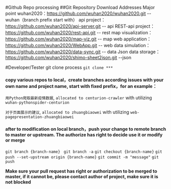 #Github Repo processing
##Git Repository Download Addresses
Major point wuhan2020：https://github.com/wuhan2020/wuhan2020.git  -- wuhan（branch prefix start with）
api project： https://github.com/wuhan2020/api-server.git -- api
REST-api project： https://github.com/wuhan2020/rest-api.git  -- rest
map visualization： https://github.com/wuhan2020/map-viz.git -- map
web application： https://github.com/wuhan2020/WebApp.git  -- web
data simulation：https://github.com/wuhan2020/data-sync.git  -- data
Json data storage：https://github.com/wuhan2020/shimo-sheet2json.git --json

#Developer/Tester git clone process
`git clone *** `  

#### copy various repos to local，create branches according issues with your own name and project name, start with fixed prefix，for an example：
`用Python爬取最新疫情数据`, `allocated to centurion-crawler` with utilizing 
`wuhan-pythonspider-centurion`

`对于页面展示的建议`, `allocated to zhuangbiaowei` with utilizing
`web-pagepresentation-zhuangbiaowei` 

#### after to modification on local branch，push your change to remote branch to master or upstream. The authorize has right to decide use it or modify or merge
`git branch {branch-name} `
`git branch -a`
`git checkout {branch-name}`
`git push --set-upstream origin {branch-name}`
`git commit -m "message"`
`git push`

**Make sure your pull request has right or authorization to be merged to master, if it cannot be, please contact author of project, make sure it is not blocked**


